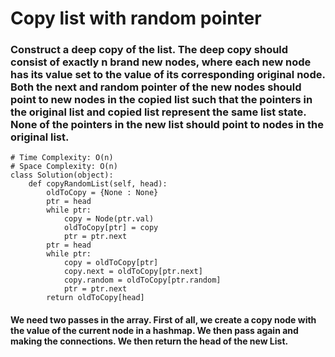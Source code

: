# Copy list with random pointer

### Construct a deep copy of the list. The deep copy should consist of exactly n brand new nodes, where each new node has its value set to the value of its corresponding original node. Both the next and random pointer of the new nodes should point to new nodes in the copied list such that the pointers in the original list and copied list represent the same list state. None of the pointers in the new list should point to nodes in the original list.


```
# Time Complexity: O(n)
# Space Complexity: O(n)
class Solution(object):
    def copyRandomList(self, head):
        oldToCopy = {None : None}
        ptr = head
        while ptr:
            copy = Node(ptr.val)
            oldToCopy[ptr] = copy
            ptr = ptr.next
        ptr = head
        while ptr:
            copy = oldToCopy[ptr]
            copy.next = oldToCopy[ptr.next]
            copy.random = oldToCopy[ptr.random]
            ptr = ptr.next
        return oldToCopy[head]
```

#### We need two passes in the array. First of all, we create a copy node with the value of the current node in a hashmap. We then pass again and making the connections. We then return the head of the new List.